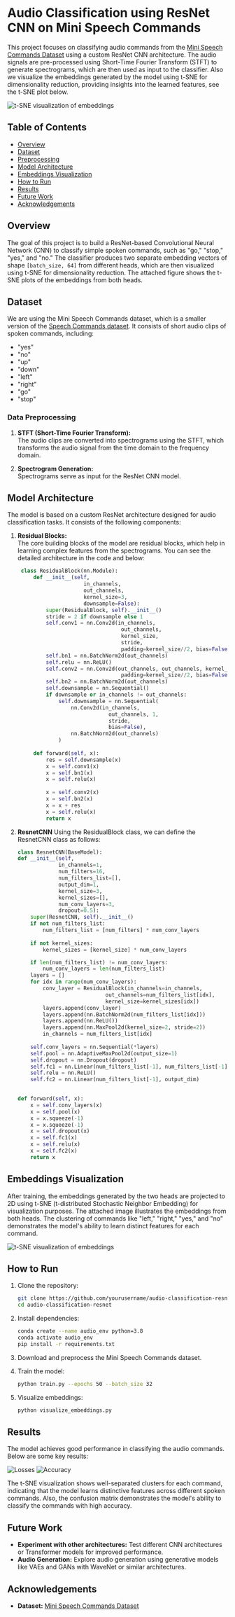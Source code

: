 # Audio Classification using ResNet CNN on Mini Speech Commands

This project focuses on classifying audio commands from the [Mini Speech Commands Dataset](https://www.tensorflow.org/datasets/catalog/speech_commands) using a custom ResNet CNN architecture. The audio signals are pre-processed using Short-Time Fourier Transform (STFT) to generate spectrograms, which are then used as input to the classifier. Also we visualize the embeddings generated by the model using t-SNE for dimensionality reduction, providing insights into the learned features, see the t-SNE plot below.

![t-SNE visualization of embeddings](./imgs/head1_head2.png)


## Table of Contents

- [Overview](#overview)
- [Dataset](#dataset)
- [Preprocessing](#preprocessing)
- [Model Architecture](#model-architecture)
- [Embeddings Visualization](#embeddings-visualization)
- [How to Run](#how-to-run)
- [Results](#results)
- [Future Work](#future-work)
- [Acknowledgements](#acknowledgements)

## Overview

The goal of this project is to build a ResNet-based Convolutional Neural Network (CNN) to classify simple spoken commands, such as "go," "stop," "yes," and "no." The classifier produces two separate embedding vectors of shape `[batch_size, 64]` from different heads, which are then visualized using t-SNE for dimensionality reduction. The attached figure shows the t-SNE plots of the embeddings from both heads.

## Dataset

We are using the Mini Speech Commands dataset, which is a smaller version of the [Speech Commands dataset](https://www.tensorflow.org/datasets/catalog/speech_commands). It consists of short audio clips of spoken commands, including:

- "yes"
- "no"
- "up"
- "down"
- "left"
- "right"
- "go"
- "stop"

### Data Preprocessing

1. **STFT (Short-Time Fourier Transform):**  
   The audio clips are converted into spectrograms using the STFT, which transforms the audio signal from the time domain to the frequency domain.
   
2. **Spectrogram Generation:**  
   Spectrograms serve as input for the ResNet CNN model.

## Model Architecture

The model is based on a custom ResNet architecture designed for audio classification tasks. It consists of the following components:

1. **Residual Blocks:**  
   The core building blocks of the model are residual blocks, which help in learning complex features from the spectrograms. You can see the detailed architecture in the code and below:
   
   ```python
    class ResidualBlock(nn.Module):
        def __init__(self,
                        in_channels,
                        out_channels,
                        kernel_size=3,
                        downsample=False):
            super(ResidualBlock, self).__init__()
            stride = 2 if downsample else 1
            self.conv1 = nn.Conv2d(in_channels,
                                    out_channels,
                                    kernel_size,
                                    stride,                           
                                    padding=kernel_size//2, bias=False)
            self.bn1 = nn.BatchNorm2d(out_channels)
            self.relu = nn.ReLU()
            self.conv2 = nn.Conv2d(out_channels, out_channels, kernel_size, 1,
                                    padding=kernel_size//2, bias=False)
            self.bn2 = nn.BatchNorm2d(out_channels)
            self.downsample = nn.Sequential()
            if downsample or in_channels != out_channels:
                self.downsample = nn.Sequential(
                    nn.Conv2d(in_channels, 
                                out_channels, 1, 
                                stride, 
                                bias=False),
                    nn.BatchNorm2d(out_channels)
                )
            
        def forward(self, x):
            res = self.downsample(x)
            x = self.conv1(x)
            x = self.bn1(x)
            x = self.relu(x)
            
            x = self.conv2(x)
            x = self.bn2(x)
            x = x + res
            x = self.relu(x)
            return x
    ```

2. **ResnetCNN**
    Using the ResidualBlock class, we can define the ResnetCNN class as follows:

    ```python
    class ResnetCNN(BaseModel):
    def __init__(self,
                 in_channels=1,
                 num_filters=16,
                 num_filters_list=[],
                 output_dim=1,
                 kernel_size=3,
                 kernel_sizes=[],
                 num_conv_layers=3,
                 dropout=0.5):
        super(ResnetCNN, self).__init__()
        if not num_filters_list:
            num_filters_list = [num_filters] * num_conv_layers
            
        if not kernel_sizes:
            kernel_sizes = [kernel_size] * num_conv_layers

        if len(num_filters_list) != num_conv_layers:
            num_conv_layers = len(num_filters_list)
        layers = []
        for idx in range(num_conv_layers):
            conv_layer = ResidualBlock(in_channels=in_channels,
                                out_channels=num_filters_list[idx],
                                kernel_size=kernel_sizes[idx])
            layers.append(conv_layer)
            layers.append(nn.BatchNorm2d(num_filters_list[idx]))
            layers.append(nn.ReLU())
            layers.append(nn.MaxPool2d(kernel_size=2, stride=2))
            in_channels = num_filters_list[idx]
        
        self.conv_layers = nn.Sequential(*layers)
        self.pool = nn.AdaptiveMaxPool2d(output_size=1)
        self.dropout = nn.Dropout(dropout)
        self.fc1 = nn.Linear(num_filters_list[-1], num_filters_list[-1]) 
        self.relu = nn.ReLU()
        self.fc2 = nn.Linear(num_filters_list[-1], output_dim)
        
    
    def forward(self, x):
        x = self.conv_layers(x)
        x = self.pool(x)
        x = x.squeeze(-1)
        x = x.squeeze(-1)
        x = self.dropout(x)
        x = self.fc1(x)
        x = self.relu(x)
        x = self.fc2(x)
        return x
    ```


## Embeddings Visualization

After training, the embeddings generated by the two heads are projected to 2D using t-SNE (t-distributed Stochastic Neighbor Embedding) for visualization purposes. The attached image illustrates the embeddings from both heads. The clustering of commands like "left," "right," "yes," and "no" demonstrates the model's ability to learn distinct features for each command.

![t-SNE visualization of embeddings](./imgs/head1_head2.png)

## How to Run

1. Clone the repository:
   ```bash
   git clone https://github.com/yourusername/audio-classification-resnet.git
   cd audio-classification-resnet
   ```

2. Install dependencies:
   ```bash
   conda create --name audio_env python=3.8
   conda activate audio_env
   pip install -r requirements.txt
   ```

3. Download and preprocess the Mini Speech Commands dataset.

4. Train the model:
   ```bash
   python train.py --epochs 50 --batch_size 32
   ```

5. Visualize embeddings:
   ```bash
   python visualize_embeddings.py
   ```

## Results

The model achieves good performance in classifying the audio commands. Below are some key results:

![Losses](./imgs/losses.png)
![Accuracy](./imgs/confusion_matrix.png)

The t-SNE visualization shows well-separated clusters for each command, indicating that the model learns distinctive features across different spoken commands. Also, the confusion matrix demonstrates the model's ability to classify the commands with high accuracy.

## Future Work

- **Experiment with other architectures:** Test different CNN architectures or Transformer models for improved performance.
- **Audio Generation:** Explore audio generation using generative models like VAEs and GANs with WaveNet or similar architectures.

## Acknowledgements

- **Dataset:** [Mini Speech Commands Dataset](https://www.tensorflow.org/datasets/catalog/speech_commands)